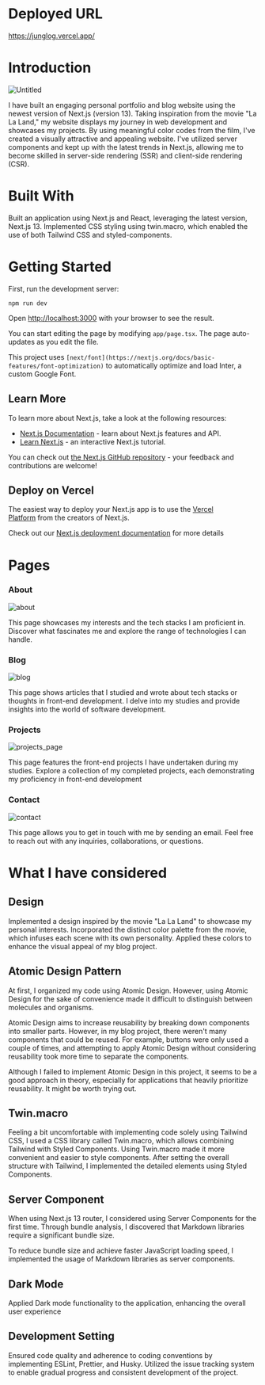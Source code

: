 # Deployed URL
https://junglog.vercel.app/

# Introduction
![Untitled](https://github.com/dgd03146/blog/assets/84106842/c6abf355-b934-423d-900f-cfa363cc97b4)

I have built an engaging personal portfolio and blog website using the newest version of Next.js (version 13). Taking inspiration from the movie "La La Land," my website displays my journey in web development and showcases my projects. By using meaningful color codes from the film, I've created a visually attractive and appealing website. I've utilized server components and kept up with the latest trends in Next.js, allowing me to become skilled in server-side rendering (SSR) and client-side rendering (CSR).

# Built With

Built an application using Next.js and React, leveraging the latest version, Next.js 13. Implemented CSS styling using twin.macro, which enabled the use of both Tailwind CSS and styled-components.

# Getting Started

First, run the development server:

`npm run dev`

Open [http://localhost:3000](http://localhost:3000/) with your browser to see the result.

You can start editing the page by modifying `app/page.tsx`. The page auto-updates as you edit the file.

This project uses `[next/font](https://nextjs.org/docs/basic-features/font-optimization)` to automatically optimize and load Inter, a custom Google Font.

## Learn More

To learn more about Next.js, take a look at the following resources:

- [Next.js Documentation](https://nextjs.org/docs) - learn about Next.js features and API.
- [Learn Next.js](https://nextjs.org/learn) - an interactive Next.js tutorial.

You can check out [the Next.js GitHub repository](https://github.com/vercel/next.js/) - your feedback and contributions are welcome!

## Deploy on Vercel

The easiest way to deploy your Next.js app is to use the [Vercel Platform](https://vercel.com/new?utm_medium=default-template&filter=next.js&utm_source=create-next-app&utm_campaign=create-next-app-readme) from the creators of Next.js.

Check out our [Next.js deployment documentation](https://nextjs.org/docs/deployment) for more details

# Pages

### About
![about](https://github.com/dgd03146/blog/assets/84106842/43cb1e37-b2de-43aa-86f1-b6a63dd958dd)

This page showcases my interests and the tech stacks I am proficient in. Discover what fascinates me and explore the range of technologies I can handle.

### Blog
![blog](https://github.com/dgd03146/blog/assets/84106842/30188bb0-3953-4da0-8c5d-ac0aa113d6bf)

This page shows articles that I studied and wrote about tech stacks or thoughts in front-end development. I delve into my studies and provide insights into the world of software development.

### Projects
![projects_page](https://github.com/dgd03146/blog/assets/84106842/2f797d4b-af18-4bd3-8573-510467202fac)

This page features the front-end projects I have undertaken during my studies. Explore a collection of my completed projects, each demonstrating my proficiency in front-end development

### Contact
![contact](https://github.com/dgd03146/blog/assets/84106842/85251c5c-1aac-4c78-a875-2b88fb36ebad)

This page allows you to get in touch with me by sending an email. Feel free to reach out with any inquiries, collaborations, or questions.

# What I have considered
## Design

Implemented a design inspired by the movie "La La Land" to showcase my personal interests. Incorporated the distinct color palette from the movie, which infuses each scene with its own personality. Applied these colors to enhance the visual appeal of my blog project.

## **Atomic Design Pattern**

At first, I organized my code using Atomic Design. However, using Atomic Design for the sake of convenience made it difficult to distinguish between molecules and organisms.

Atomic Design aims to increase reusability by breaking down components into smaller parts. However, in my blog project, there weren't many components that could be reused. For example, buttons were only used a couple of times, and attempting to apply Atomic Design without considering reusability took more time to separate the components.

Although I failed to implement Atomic Design in this project, it seems to be a good approach in theory, especially for applications that heavily prioritize reusability. It might be worth trying out.

## **Twin.macro**

Feeling a bit uncomfortable with implementing code solely using Tailwind CSS, I used a CSS library called Twin.macro, which allows combining Tailwind with Styled Components. Using Twin.macro made it more convenient and easier to style components. After setting the overall structure with Tailwind, I implemented the detailed elements using Styled Components.

## **Server Component**

When using Next.js 13 router, I considered using Server Components for the first time. Through bundle analysis, I discovered that Markdown libraries require a significant bundle size.

To reduce bundle size and achieve faster JavaScript loading speed, I implemented the usage of Markdown libraries as server components.

## Dark Mode

Applied Dark mode functionality to the application, enhancing the overall user experience

## Development Setting

Ensured code quality and adherence to coding conventions by implementing ESLint, Prettier, and Husky. Utilized the issue tracking system to enable gradual progress and consistent development of the project.
